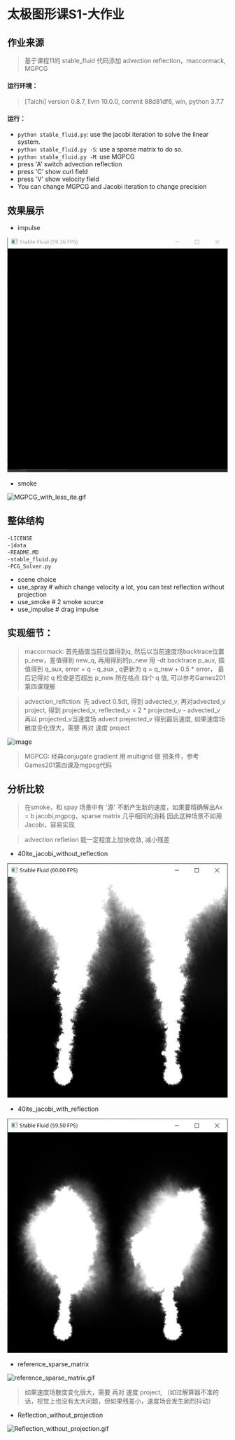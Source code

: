 # 太极图形课S1-大作业

## 作业来源
> 基于课程11的 stable_fluid 代码添加 advection reflection，maccormack, MGPCG


#### 运行环境：
> [Taichi] version 0.8.7, llvm 10.0.0, commit 88d81df6, win, python 3.7.7
#### 运行：
 -   `python stable_fluid.py`: use the jacobi iteration to solve the linear system.
 -   `python stable_fluid.py -S`: use a sparse matrix to do so.
 -   `python stable_fluid.py -M`: use MGPCG
 -    press 'A' switch advection reflection
 -    press 'C' show curl field
 -    press 'V' show velocity field
 -    You can change MGPCG and Jacobi iteration to change precision

## 效果展示
 - impulse


![MGPCG_impulse_low_accuracy_without_reflection.gif](./data/MGPCG_impulse_low_accuracy_without_reflection.gif)

- smoke


![MGPCG_with_less_ite.gif](./data/MGPCG_with_less_ite.gif)

## 整体结构
```
-LICENSE
-|data
-README.MD
-stable_fluid.py
-PCG_Solver.py
```
 - scene choice
 - use_spray   # which change velocity a lot, you can test reflection without projection
 - use_smoke  # 2 smoke source
 - use_impulse  # drag impulse

## 实现细节：
> maccormack: 首先插值当前位置得到q, 然后以当前速度场backtrace位置p_new，差值得到 new_q, 再用得到的p_new 用 -dt backtrace p_aux, 插值得到 q_aux,
> error = q - q_aux , q更新为 q = q_new + 0.5 * error， 最后记得对 q 检查是否超出 p_new 所在格点 四个 q 值, 可以参考Games201第四课理解


> advection_reflction: 先 advect 0.5dt, 得到 advected_v, 再对advected_v project, 得到 projected_v, reflected_v = 2 * projected_v - advected_v
> 再以 projected_v当速度场 advect prejected_v 得到最后速度, 如果速度场散度变化很大，需要 再对 速度 project



![image](https://user-images.githubusercontent.com/60810304/147249504-5b9bbeca-b522-42a7-95bf-ca5513145642.png)

> MGPCG: 经典conjugate gradient 用 multigrid 做 预条件，参考 Games201第四课及mgpcg代码

## 分析比较
> 在smoke，和 spay 场景中有 '源' 不断产生新的速度，如果要精确解出Ax = b jacobi,mgpcg，sparse matrix 几乎相同的消耗
因此这种场景不如用Jacobi，容易实现

> advection refletion 能一定程度上加快收敛, 减小残差
- 40ite_jacobi_without_reflection


![40ite_jacobi_without_reflection.jpg](./data/40ite_jacobi_without_reflection.jpg)


- 40ite_jacobi_with_reflection

![40ite_jacobi_with_reflection.jpg](./data/40ite_jacobi_with_reflection.jpg)

- reference_sparse_matrix

![reference_sparse_matrix.gif](./data/reference_sparse_matrix.gif)

> 如果速度场散度变化很大，需要 再对 速度 project, （如过解算器不准的话，视觉上也没有太大问题，但如果残差小，速度场会发生剧烈抖动）

- Reflection_without_projection

![Reflection_without_projection.gif](./data/Reflection_without_projection.gif)
